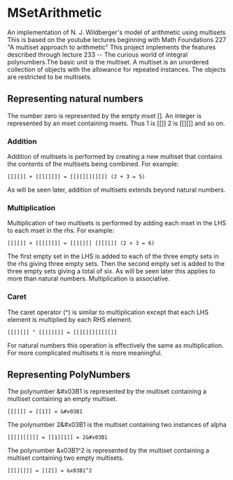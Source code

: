 # MSetArithmetic
An implementation of N. J. Wildberger's model of arithmetic using multisets
This is based on the youtube lectures beginning with Math Foundations 227 
"A multiset approach to arithmetic"
This project implements the features described through lecture 233 -- 
The curious world of integral polynumbers.The basic unit is the multiset. 
A multiset is an unordered collection of objects with the allowance for repeated instances. 
The objects are restricted to be multisets.
## Representing natural numbers 
The number zero is represented by the empty mset []. An integer is represented 
by an mset containing msets. Thus 1 is [[]] 2 is [[][]] and so on.
### Addition
Addition of multisets is performed by creating a new multiset that contains the
contents of the multisets being combined. For example:

    [[][]] + [[][][]] = [[][][][][]] (2 + 3 = 5)

As will be seen later, addition of multisets extends beyond natural numbers.
### Multiplication
Multiplication of two multisets is performed by adding each mset in the LHS
to each mset in the rhs. For example:

    [[][]] × [[][][]] = [[][][] [][][]] (2 × 3 = 6)

The first empty set in the LHS is added to each of the three empty sets in the
rhs giving three empty sets. Then the second empty set is added to the three
empty sets giving a total of six. As will be seen later this applies to more
than natural numbers. Multiplication is associative.
### Caret
The caret operator (^) is similar to multiplication except that each LHS element
is multiplied by each RHS element.

    [[[][]] ^ [[][][]] = [[][][][][][]]

For natural numbers this operation is effectively the same as multiplication.
For more complicated multisets it is more meaningful.
## Representing PolyNumbers
The polynumber &#x03B1 is represented by the multiset containing a multiset
containing an empty multiset.

    [[[]]] = [[1]] = &#x03B1

The polynumber 2&#x03B1 is the multiset containing two instances of alpha

    [[[]][[]]] = [[1][1]] = 2&#x03B1

The polynumber &x03B1^2 is represented by the multiset containing a multiset
containing two empty multisets.

    [[[][]]] = [[2]] = &x03B1^2
